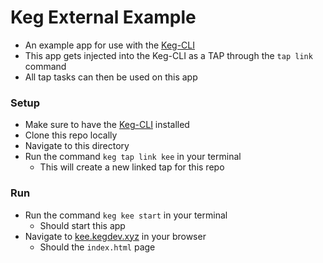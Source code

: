 # Keg External Example
* An example app for use with the [Keg-CLI](https://github.com/simpleviewinc/keg-cli)
* This app gets injected into the Keg-CLI as a TAP through the `tap link` command
* All tap tasks can then be used on this app

### Setup
* Make sure to have the [Keg-CLI](https://github.com/simpleviewinc/keg-cli) installed
* Clone this repo locally
* Navigate to this directory
* Run the command `keg tap link kee` in your terminal
  * This will create a new linked tap for this repo

### Run
* Run the command `keg kee start` in your terminal
  * Should start this app
* Navigate to [kee.kegdev.xyz](http://kee.kegdev.xyz) in your browser
  * Should the `index.html` page

